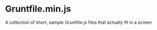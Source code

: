 Gruntfile.min.js
================

A collection of short, sample Gruntfile.js files that actually fit in a screen
